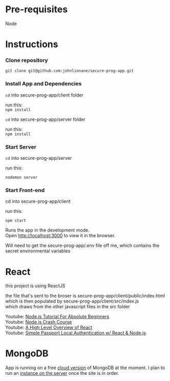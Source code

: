 # Pre-requisites

Node  

# Instructions
### Clone repository

`git clone git@github.com:johnlinnane/secure-prog-app.git`

### Install App and Dependencies

`cd` into secure-prog-app/client folder  

run this:  
`npm install`  


`cd` into secure-prog-app/server folder  

run this:  
`npm install`  


### Start Server

`cd` into secure-prog-app/server

run this:  

`nodemon server`

### Start Front-end

cd into secure-prog-app/client

run this:

`npm start`

Runs the app in the development mode.\
Open [http://localhost:3000](http://localhost:3000) to view it in the browser.  
  
Will need to get the secure-prog-app/.env file off me, which contains the secret environmental variables

# React

this project is using ReactJS

the file that's sent to the broser is secure-prog-app/client/public/index.html  
which is then populated by secure-prog-app/client/src/index.js  
which draws from the other javascript files in the src folder

Youtube: [Node.js Tutorial For Absolute Beginners](https://www.youtube.com/watch?v=U8XF6AFGqlc)  
Youtube: [Node.js Crash Course](https://www.youtube.com/watch?v=fBNz5xF-Kx4)  
Youtube: [A High Level Overview of React](https://www.youtube.com/watch?v=FRjlF74_EZk)  
Youtube: [Simple Passport Local Authentication w/ React & Node.js](https://www.youtube.com/watch?v=IUw_TgRhTBE)  

# MongoDB

App is running on a free [cloud version](https://https://www.mongodb.com/cloud/atlas) of MongoDB at the moment.
I plan to run an [instance on the server](https://docs.mongodb.com/guides/server/install/) once the site is in order.
